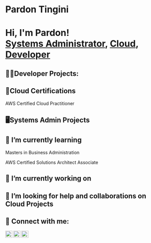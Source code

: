 # Pardon Tingini

<h1>Hi, I'm Pardon! <br/><a href="https://github.com/joshmadakor1">Systems Administrator</a>, <a href="https://www.linkedin.com/in/joshmadakor/">Cloud</a>, <a href="https://www.youtube.com/c/joshmadakor">Developer</a></h1>

<h2>👨‍💻Developer Projects:</h2>
  <p></p>

<h2>📜Cloud Certifications</h2>
  <p>AWS Certified Cloud Practitioner</p>
  
<h2>🖥️Systems Admin Projects</h2>
  <p></p>
<h2>🌱 I’m currently learning</h2>
  <p>Masters in Business Administration</p>
  <p>AWS Certified Solutions Architect Associate</p>
<h2>🔭 I’m currently working on</h2>
  <p></p>
<h2>🤔 I’m looking for help and collaborations on Cloud Projects</h2>
  <p></p>
  
<h2>🤳 Connect with me:</h2>

[<img align="left" alt="PardonTingini | YouTube" width="22px" src="https://cdn.jsdelivr.net/npm/simple-icons@v3/icons/youtube.svg" />][youtube]
[<img align="left" alt="PardonTingini | LinkedIn" width="22px" src="https://cdn.jsdelivr.net/npm/simple-icons@v3/icons/linkedin.svg" />][linkedin]
[<img align="left" alt="nodraptinglar | Instagram" width="22px" src="https://cdn.jsdelivr.net/npm/simple-icons@v3/icons/instagram.svg" />][instagram]

[youtube]: https://www.youtube.com/c/pardontingini
[instagram]: https://www.instagram.com/pardon_nodrap/
[linkedin]: https://www.linkedin.com/in/pardon-tingini-9915711b5/

